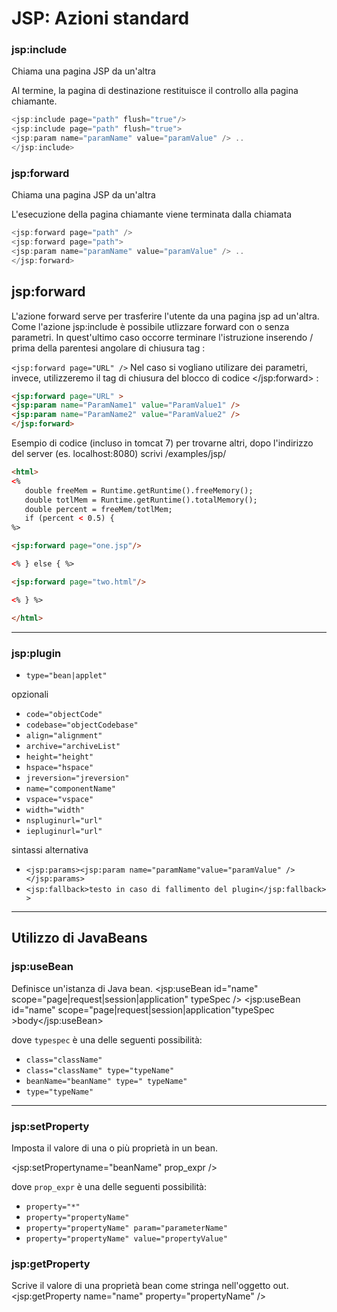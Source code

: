 # JSP: Azioni standard

### jsp:include

Chiama una pagina JSP da un'altra

Al termine, la pagina di destinazione restituisce il controllo alla pagina chiamante.

```java
<jsp:include page="path" flush="true"/>
<jsp:include page="path" flush="true">
<jsp:param name="paramName" value="paramValue" /> ..
</jsp:include>
```

### jsp:forward

Chiama una pagina JSP da un'altra

L'esecuzione della pagina chiamante viene terminata dalla chiamata

```java
<jsp:forward page="path" />
<jsp:forward page="path">
<jsp:param name="paramName" value="paramValue" /> ..
</jsp:forward>
```

## jsp:forward

L'azione forward serve per trasferire l'utente da una pagina jsp ad un'altra. Come l'azione jsp:include è possibile utlizzare forward con o senza parametri. In quest'ultimo caso occorre terminare l'istruzione inserendo / prima della parentesi angolare di chiusura tag :

```<jsp:forward page="URL" />```
Nel caso si vogliano utilizare dei parametri, invece, utilizzeremo il tag di chiusura del blocco di codice </jsp:forward> :

```html
<jsp:forward page="URL" > 
<jsp:param name="ParamName1" value="ParamValue1" /> 
<jsp:param name="ParamName2" value="ParamValue2" /> 
</jsp:forward>
```

Esempio di codice (incluso in tomcat 7)
per trovarne altri, dopo l'indirizzo del server (es. localhost:8080) scrivi /examples/jsp/

```html
<html>
<%
   double freeMem = Runtime.getRuntime().freeMemory();
   double totlMem = Runtime.getRuntime().totalMemory();
   double percent = freeMem/totlMem;
   if (percent < 0.5) {
%>

<jsp:forward page="one.jsp"/>

<% } else { %>

<jsp:forward page="two.html"/>

<% } %>

</html>
```



---

### jsp:plugin

* `type="bean|applet"`

opzionali

* `code="objectCode"`
* `codebase="objectCodebase"`
* `align="alignment"`
* `archive="archiveList"`
* `height="height"`
* `hspace="hspace"`
* `jreversion="jreversion"`
* `name="componentName"`
* `vspace="vspace"`
* `width="width"`
* `nspluginurl="url"`
* `iepluginurl="url"`

sintassi alternativa

* `<jsp:params><jsp:param name="paramName"value="paramValue" /></jsp:params>`
* `<jsp:fallback>testo in caso di fallimento del plugin</jsp:fallback>  >`

---

## Utilizzo di JavaBeans

### jsp:useBean

Definisce un'istanza di Java bean.
<jsp:useBean id="name" scope="page|request|session|application" typeSpec />
<jsp:useBean id="name" scope="page|request|session|application"typeSpec >body</jsp:useBean>

dove `typespec` è una delle seguenti possibilità:

* `class="className"`
* `class="className" type="typeName"`
* `beanName="beanName" type=" typeName"`
* `type="typeName"`

---

### jsp:setProperty

Imposta il valore di una o più proprietà in un bean.

<jsp:setPropertyname="beanName" prop_expr />

dove `prop_expr` è una delle seguenti possibilità:

* `property="*"`
* `property="propertyName"`
* `property="propertyName" param="parameterName"`
* `property="propertyName" value="propertyValue"`

### jsp:getProperty

Scrive il valore di una proprietà bean come stringa nell'oggetto out.
<jsp:getProperty name="name" property="propertyName" />
